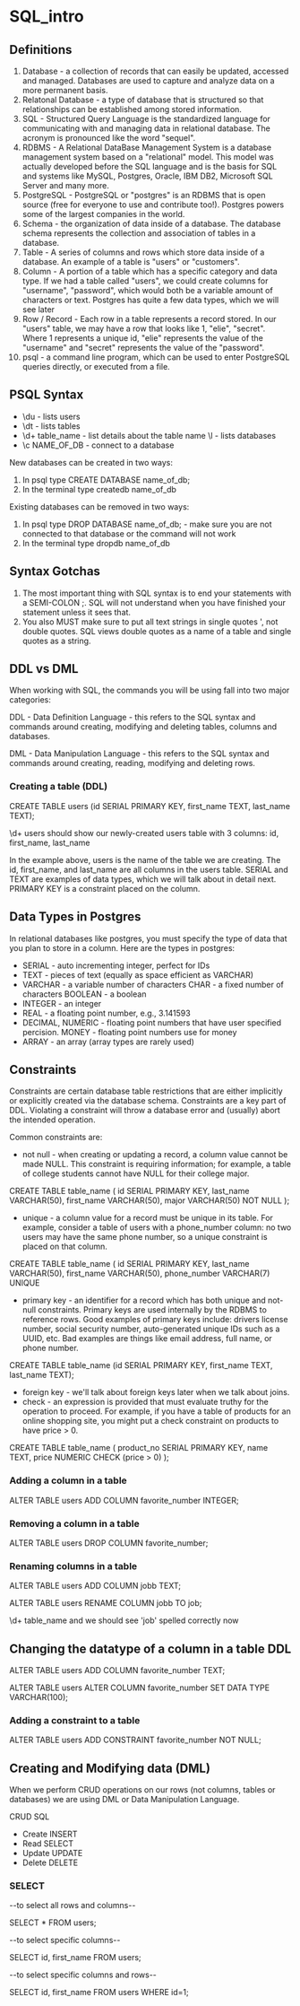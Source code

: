 # SQL_intro

## Definitions

1. Database - a collection of records that can easily be updated, accessed and managed. Databases
are used to capture and analyze data on a more permanent basis.
2. Relatonal Database - a type of database that is structured so that relationships can be established among stored information.
3. SQL - Structured Query Language is the standardized language for communicating with and managing data in relational database. The acronym is pronounced like the word "sequel".
4. RDBMS - A Relational DataBase Management System is a database management system based on a "relational" model. This model was actually developed before the SQL language and is the basis for SQL and systems like MySQL, Postgres, Oracle, IBM DB2, Microsoft SQL Server and many more.
5. PostgreSQL - PostgreSQL or "postgres" is an RDBMS that is open source (free for everyone to use and contribute too!). Postgres powers some of the largest companies in the world.
6. Schema - the organization of data inside of a database. The database schema represents the collection and association of tables in a database.
7. Table - A series of columns and rows which store data inside of a database. An example of a table is "users" or "customers".
8. Column - A portion of a table which has a specific category and data type. If we had a table called "users", we could create columns for "username", "password", which would both be a variable amount of characters or text. Postgres has quite a few data types, which we will see later
9. Row / Record - Each row in a table represents a record stored. In our "users" table, we may have a row that looks like 1, "elie", "secret". Where 1 represents a unique id, "elie" represents the value of the "username" and "secret" represents the value of the "password".
10. psql - a command line program, which can be used to enter PostgreSQL queries directly, or executed from a file.

## PSQL Syntax

- \du - lists users
- \dt - lists tables
- \d+ table_name - list details about the table name \l - lists databases
- \c NAME_OF_DB - connect to a database

New databases can be created in two ways:
1. In psql type CREATE DATABASE name_of_db;
2. In the terminal type createdb name_of_db 

Existing databases can be removed in two ways:
1. In psql type DROP DATABASE name_of_db; - make sure you are not connected to that database or the command will not work
2. In the terminal type dropdb name_of_db

## Syntax Gotchas

1. The most important thing with SQL syntax is to end your statements with a SEMI-COLON ;. SQL will not understand when you have finished your statement unless it sees that.
2. You also MUST make sure to put all text strings in single quotes ', not double quotes. SQL views double quotes as a name of a table and single quotes as a string.

## DDL vs DML
When working with SQL, the commands you will be using fall into two major categories:

DDL - Data Definition Language - this refers to the SQL syntax and commands around creating,
modifying and deleting tables, columns and databases.

DML - Data Manipulation Language - this refers to the SQL syntax and commands around creating,
reading, modifying and deleting rows.

### Creating a table (DDL)

CREATE TABLE users (id SERIAL PRIMARY KEY,
                    first_name TEXT,
                    last_name TEXT);

\d+ users should show our newly-created users table with 3 columns: id, first_name, last_name
                    
In the example above, users is the name of the table we are creating. The id, first_name, and last_name are all columns in the users table. SERIAL and TEXT are examples of data types, which we will talk about in detail next. PRIMARY KEY is a constraint placed on the column.

## Data Types in Postgres
In relational databases like postgres, you must specify the type of data that you plan to store in a column. Here are the types in postgres:
- SERIAL - auto incrementing integer, perfect for IDs
- TEXT - pieces of text (equally as space efficient as VARCHAR)
- VARCHAR - a variable number of characters CHAR - a fixed number of characters BOOLEAN - a boolean
- INTEGER - an integer
- REAL - a floating point number, e.g., 3.141593
- DECIMAL, NUMERIC - floating point numbers that have user specified percision. MONEY - floating point numbers use for money
- ARRAY - an array (array types are rarely used)

## Constraints
Constraints are certain database table restrictions that are either implicitly or explicitly created via the database schema. Constraints are a key part of DDL. Violating a constraint will throw a database error and (usually) abort the intended operation.

Common constraints are:

- not null - when creating or updating a record, a column value cannot be made NULL. This constraint is requiring information; for example, a table of college students cannot have NULL for their college major.

CREATE TABLE table_name (
    id SERIAL PRIMARY KEY,
    last_name VARCHAR(50),
    first_name VARCHAR(50),
    major VARCHAR(50) NOT NULL
);

- unique - a column value for a record must be unique in its table. For example, consider a table of users with a phone_number column: no two users may have the same phone number, so a unique constraint is placed on that column.

CREATE TABLE table_name (
    id SERIAL PRIMARY KEY,
    last_name VARCHAR(50),
    first_name VARCHAR(50),
    phone_number VARCHAR(7) UNIQUE
    
- primary key - an identifier for a record which has both unique and not-null constraints. Primary keys are used internally by the RDBMS to reference rows. Good examples of primary keys include: drivers license number, social security number, auto-generated unique IDs such as a UUID, etc. Bad examples are things like email address, full name, or phone number.

CREATE TABLE table_name (id SERIAL PRIMARY KEY,
                    first_name TEXT,
                    last_name TEXT);
                    
- foreign key - we'll talk about foreign keys later when we talk about joins.
- check - an expression is provided that must evaluate truthy for the operation to proceed. For example, if you have a table of products for an online shopping site, you might put a check constraint on products to have price > 0.

CREATE TABLE table_name (
    product_no SERIAL PRIMARY KEY,
    name TEXT,
    price NUMERIC CHECK (price > 0)
);

### Adding a column in a table
ALTER TABLE users ADD COLUMN favorite_number INTEGER;

### Removing a column in a table
ALTER TABLE users DROP COLUMN favorite_number;

### Renaming columns in a table
ALTER TABLE users ADD COLUMN jobb TEXT;

ALTER TABLE users RENAME COLUMN jobb TO job;

\d+ table_name and we should see 'job' spelled correctly now

## Changing the datatype of a column in a table DDL
ALTER TABLE users ADD COLUMN favorite_number TEXT;

ALTER TABLE users ALTER COLUMN favorite_number SET DATA TYPE VARCHAR(100);

### Adding a constraint to a table
ALTER TABLE users ADD CONSTRAINT favorite_number NOT NULL;

## Creating and Modifying data (DML)
When we perform CRUD operations on our rows (not columns, tables or databases) we are using DML or Data Manipulation Language.

CRUD SQL
- Create INSERT
- Read   SELECT 
- Update UPDATE 
- Delete DELETE

### SELECT
--to select all rows and columns--

SELECT * FROM users;

--to select specific columns--

SELECT id, first_name FROM users;

--to select specific columns and rows--

SELECT id, first_name FROM users WHERE id=1;

